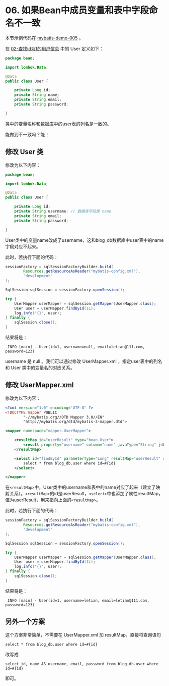# 06. 如果Bean中成员变量和表中字段命名不一致

本节示例代码在 [mybatis-demo-005](../../demo/mybatis-demo-005) 。

在 [02-查找id为1的用户信息](02-查找id为1的用户信息.md) 中的 User 定义如下：
```java
package bean;

import lombok.Data;

@Data
public class User {

    private Long id;
    private String name;
    private String email;
    private String password;

}
```
类中的变量名称和数据库中的user表的列名是一致的。

能做到不一致吗？能！

## 修改 User 类

修改为以下内容：
```java
package bean;

import lombok.Data;

@Data
public class User {

    private Long id;
    private String username; // 数据库字段是 name
    private String email;
    private String password;

}
```

User类中的变量name改成了username，这和blog_db数据库中user表中的name字段对应不起来。

此时，若执行下面的代码：
```java
sessionFactory = sqlSessionFactoryBuilder.build(
        Resources.getResourceAsReader("mybatis-config.xml"),
        "development"
);

SqlSession sqlSession = sessionFactory.openSession();

try {
    UserMapper userMapper = sqlSession.getMapper(UserMapper.class);
    User user = userMapper.findById(1L);
    log.info("{}", user);
} finally {
    sqlSession.close();
}
```
结果将是：
```plain
 INFO [main] - User(id=1, username=null, email=letian@111.com, password=123)
```
username 是 null 。我们可以通过修改 UserMapper.xml ，指定user表中的列名和 User 类中的变量名的对应关系。

## 修改 UserMapper.xml 

修改为以下内容：
```xml
<?xml version="1.0" encoding="UTF-8" ?>
<!DOCTYPE mapper PUBLIC
        "-//mybatis.org//DTD Mapper 3.0//EN"
        "http://mybatis.org/dtd/mybatis-3-mapper.dtd">

<mapper namespace="mapper.UserMapper">

    <resultMap id="userResult" type="bean.User">
        <result property="username" column="name" javaType="String" jdbcType="VARCHAR"/>
    </resultMap>

    <select id="findById" parameterType="Long" resultMap="userResult" resultType="bean.User">
        select * from blog_db.user where id=#{id}
    </select>

</mapper>
```

在`<resultMap>`中，User类中的username和表中的name对应了起来（建立了映射关系）。`<resultMap>`的id是userResult，`<select>`中也添加了属性resultMap，值为userResult，用来指向上面的`<resultMap>`。

此时，若执行下面的代码：
```java
sessionFactory = sqlSessionFactoryBuilder.build(
        Resources.getResourceAsReader("mybatis-config.xml"),
        "development"
);

SqlSession sqlSession = sessionFactory.openSession();

try {
    UserMapper userMapper = sqlSession.getMapper(UserMapper.class);
    User user = userMapper.findById(1L);
    log.info("{}", user);
} finally {
    sqlSession.close();
}
```
结果将是：
```plain
 INFO [main] - User(id=1, username=letian, email=letian@111.com, password=123)
```

## 另外一个方案

这个方案非常简单，不需要在 UserMapper.xml 加 resultMap，直接将查询语句
```
select * from blog_db.user where id=#{id}
```
改写成
```
select id, name AS username, email, password from blog_db.user where id=#{id}
```
即可。